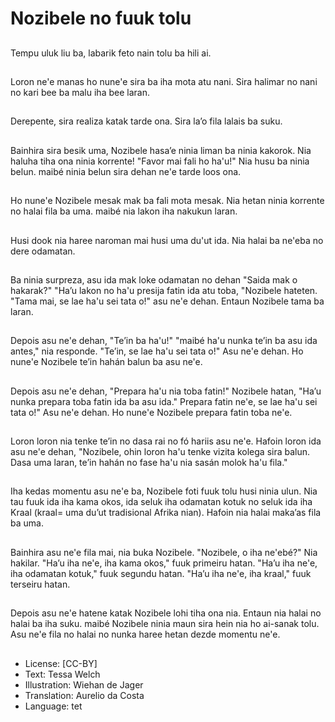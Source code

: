 # Nozibele no fuuk tolu

##
Tempu uluk liu ba, labarik feto nain tolu ba hili ai.

##
Loron ne'e manas ho nune'e sira ba iha mota atu nani. Sira halimar no nani no kari bee ba malu iha bee laran.

##
Derepente, sira realiza katak tarde ona. Sira la’o fila lalais ba suku.

##
Bainhira sira besik uma, Nozibele hasa’e ninia liman ba ninia kakorok. Nia haluha tiha ona ninia korrente! "Favor mai fali ho ha'u!" Nia husu ba ninia belun. maibé ninia belun sira dehan ne'e tarde loos ona.

##
Ho nune'e Nozibele mesak mak ba fali mota mesak. Nia hetan ninia korrente no halai fila ba uma. maibé nia lakon iha nakukun laran.

##
Husi dook nia haree naroman mai husi uma du'ut ida. Nia halai ba ne'eba no dere odamatan.

##
Ba ninia surpreza, asu ida mak loke odamatan no dehan "Saida mak o hakarak?" "Ha’u lakon no ha'u presija fatin ida atu toba, "Nozibele hateten. "Tama mai, se lae ha'u sei tata o!" asu ne'e dehan. Entaun Nozibele tama ba laran.

##
Depois asu ne'e dehan, "Te’in ba ha'u!" "maibé ha'u nunka te’in ba asu ida antes," nia responde. "Te’in, se lae ha'u sei tata o!" Asu ne'e dehan. Ho nune'e Nozibele te’in hahán balun ba asu ne'e.

##
Depois asu ne'e dehan, "Prepara ha'u nia toba fatin!" Nozibele hatan, "Ha’u nunka prepara toba fatin ida ba asu ida." Prepara fatin ne'e, se lae ha'u sei tata o!" Asu ne'e dehan. Ho nune'e Nozibele prepara fatin toba ne'e.

##
Loron loron nia tenke te’in no dasa rai no fó hariis asu ne'e. Hafoin loron ida asu ne'e dehan, "Nozibele, ohin loron ha'u tenke vizita kolega sira balun. Dasa uma laran, te’in hahán no fase ha'u nia sasán molok ha'u fila."

##
Iha kedas momentu asu ne'e ba, Nozibele foti fuuk tolu husi ninia ulun. Nia tau fuuk ida iha kama okos, ida seluk iha odamatan kotuk no seluk ida iha Kraal (kraal= uma du’ut tradisional Afrika nian). Hafoin nia halai maka’as fila ba uma.

##
Bainhira asu ne'e fila mai, nia buka Nozibele. "Nozibele, o iha ne'ebé?" Nia hakilar. "Ha’u iha ne'e, iha kama okos," fuuk primeiru hatan. "Ha’u iha ne'e, iha odamatan kotuk," fuuk segundu hatan. "Ha’u iha ne'e, iha kraal," fuuk terseiru hatan.

##
Depois asu ne'e hatene katak Nozibele lohi tiha ona nia. Entaun nia halai no halai ba iha suku. maibé Nozibele ninia maun sira hein nia ho ai-sanak tolu. Asu ne'e fila no halai no nunka haree hetan dezde momentu ne'e.

##
* License: [CC-BY]
* Text: Tessa Welch
* Illustration: Wiehan de Jager
* Translation: Aurelio da Costa
* Language: tet
